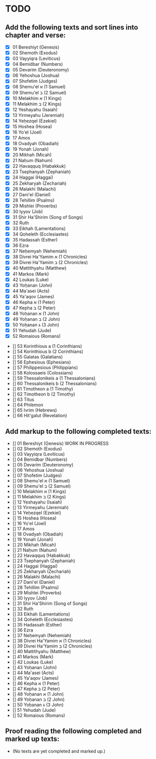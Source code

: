 # TODO
## Add the following texts and sort lines into chapter and verse:
- [x] 01 Bereshiyt (Genesis)
- [x] 02 Shemoth (Exodus)
- [x] 03 Vayyiqra (Leviticus)
- [x] 04 Bemidbar (Numbers)
- [x] 05 Devarim (Deuteronomy)
- [x] 06 Yehoshua (Joshua)
- [x] 07 Shofetim (Judges)
- [x] 08 Shemu'el א (1 Samuel)
- [x] 09 Shemu'el ב (2 Samuel)
- [x] 10 Melakhim א (1 Kings)
- [x] 11 Melakhim ב (2 Kings)
- [x] 12 Yeshayahu (Isaiah)
- [x] 13 Yirmeyahu (Jeremiah)
- [x] 14 Yeḥezqel (Ezekiel)
- [x] 15 Hoshea (Hosea)
- [x] 16 Yo'el (Joel)
- [x] 17 Amos
- [x] 18 Ovadyah (Obadiah)
- [x] 19 Yonah (Jonah)
- [x] 20 Mikhah (Micah)
- [x] 21 Naḥum (Nahum)
- [x] 22 Ḥavaqquq (Habakkuk)
- [x] 23 Tsephanyah (Zephaniah)
- [x] 24 Ḥaggai (Haggai)
- [x] 25 Zekharyah (Zechariah)
- [x] 26 Malakhi (Malachi)
- [x] 27 Dani'el (Daniel)
- [x] 28 Tehillim (Psalms)
- [x] 29 Mishlei (Proverbs)
- [x] 30 Iyyov (Job)
- [x] 31 Shir Ha'Shirim (Song of Songs)
- [x] 32 Ruth
- [x] 33 Eikhah (Lamentations)
- [x] 34 Qoheleth (Ecclesiastes)
- [x] 35 Hadassah (Esther)
- [x] 36 Ezra
- [x] 37 Neḥemyah (Nehemiah)
- [x] 38 Divrei Ha'Yamim א (1 Chronicles)
- [x] 39 Divrei Ha'Yamim ב (2 Chronicles)
- [x] 40 Mattithyahu (Matthew)
- [x] 41 Markos (Mark)
- [x] 42 Loukas (Luke)
- [x] 43 Yoḥanan (John)
- [x] 44 Ma'asei (Acts)
- [x] 45 Ya'aqov (James)
- [x] 46 Kepha א (1 Peter)
- [x] 47 Kepha ב (2 Peter)
- [x] 48 Yoḥanan א (1 John)
- [x] 49 Yoḥanan ב (2 John)
- [x] 50 Yoḥanan ג (3 John)
- [x] 51 Yehudah (Jude)
- [x] 52 Romaious (Romans)
- [] 53 Korinthious a (1 Corinthians)
- [] 54 Korinthious b (2 Corinthians)
- [] 55 Galatas (Galatians)
- [] 56 Ephesious (Ephesians)
- [] 57 Philippesious (Philippians)
- [] 58 Kolossaeis (Colossians)
- [] 59 Thessalonikeis a (1 Thessalonians)
- [] 60 Thessalonikeis b (2 Thessalonians)
- [] 61 Timotheon a (1 Timothy)
- [] 62 Timotheon b (2 Timothy)
- [] 63 Titus
- [] 64 Philemon
- [] 65 Ivrim (Hebrews)
- [] 66 Hit'galut (Revelation)
## Add markup to the following completed texts:
- [] 01 Bereshiyt (Genesis) WORK IN PROGRESS
- [] 02 Shemoth (Exodus)
- [] 03 Vayyiqra (Leviticus)
- [] 04 Bemidbar (Numbers)
- [] 05 Devarim (Deuteronomy)
- [] 06 Yehoshua (Joshua)
- [] 07 Shofetim (Judges)
- [] 08 Shemu'el א (1 Samuel)
- [] 09 Shemu'el ב (2 Samuel)
- [] 10 Melakhim א (1 Kings)
- [] 11 Melakhim ב (2 Kings)
- [] 12 Yeshayahu (Isaiah)
- [] 13 Yirmeyahu (Jeremiah)
- [] 14 Yeḥezqel (Ezekiel)
- [] 15 Hoshea (Hosea)
- [] 16 Yo'el (Joel)
- [] 17 Amos
- [] 18 Ovadyah (Obadiah)
- [] 19 Yonah (Jonah)
- [] 20 Mikhah (Micah)
- [] 21 Naḥum (Nahum)
- [] 22 Ḥavaqquq (Habakkuk)
- [] 23 Tsephanyah (Zephaniah)
- [] 24 Ḥaggai (Haggai)
- [] 25 Zekharyah (Zechariah)
- [] 26 Malakhi (Malachi)
- [] 27 Dani'el (Daniel)
- [] 28 Tehillim (Psalms)
- [] 29 Mishlei (Proverbs)
- [] 30 Iyyov (Job)
- [] 31 Shir Ha'Shirim (Song of Songs)
- [] 32 Ruth
- [] 33 Eikhah (Lamentations)
- [] 34 Qoheleth (Ecclesiastes)
- [] 35 Hadassah (Esther)
- [] 36 Ezra
- [] 37 Neḥemyah (Nehemiah)
- [] 38 Divrei Ha'Yamim א (1 Chronicles)
- [] 39 Divrei Ha'Yamim ב (2 Chronicles)
- [] 40 Mattithyahu (Matthew)
- [] 41 Markos (Mark)
- [] 42 Loukas (Luke)
- [] 43 Yoḥanan (John)
- [] 44 Ma'asei (Acts)
- [] 45 Ya'aqov (James)
- [] 46 Kepha א (1 Peter)
- [] 47 Kepha ב (2 Peter)
- [] 48 Yoḥanan א (1 John)
- [] 49 Yoḥanan ב (2 John)
- [] 50 Yoḥanan ג (3 John)
- [] 51 Yehudah (Jude)
- [] 52 Romaious (Romans)
## Proof reading the following completed and marked up texts:
- (No texts are yet completed and marked up.)
